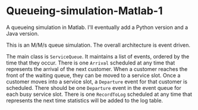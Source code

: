 # Queueing-simulation-Matlab-1
A queueing simulation in Matlab.
I'll eventually add a Python version and a Java version.

This is an M/M/s queue simulation.
The overall architecture is event driven.

The main class is `ServiceQueue`.
It maintains a list of events, ordered by the time that they occur.
There is one `Arrival` scheduled at any time that represents the arrival of the next customer.
When a customer reaches the front of the waiting queue, they can be moved to a service slot.
Once a customer moves into a service slot, a `Departure` event for that customer is scheduled.
There should be one `Departure` event in the event queue for each busy service slot.
There is one `RecordToLog` scheduled at any time that represents the next time statistics will be added to the log table.
